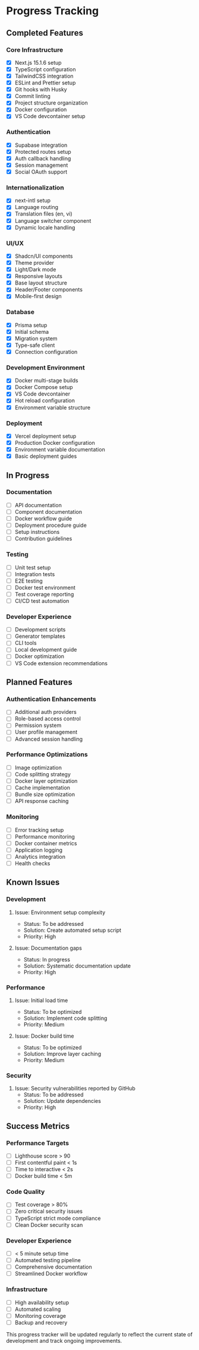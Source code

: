 # Progress Tracking

## Completed Features

### Core Infrastructure
- [x] Next.js 15.1.6 setup
- [x] TypeScript configuration
- [x] TailwindCSS integration
- [x] ESLint and Prettier setup
- [x] Git hooks with Husky
- [x] Commit linting
- [x] Project structure organization
- [x] Docker configuration
- [x] VS Code devcontainer setup

### Authentication
- [x] Supabase integration
- [x] Protected routes setup
- [x] Auth callback handling
- [x] Session management
- [x] Social OAuth support

### Internationalization
- [x] next-intl setup
- [x] Language routing
- [x] Translation files (en, vi)
- [x] Language switcher component
- [x] Dynamic locale handling

### UI/UX
- [x] Shadcn/UI components
- [x] Theme provider
- [x] Light/Dark mode
- [x] Responsive layouts
- [x] Base layout structure
- [x] Header/Footer components
- [x] Mobile-first design

### Database
- [x] Prisma setup
- [x] Initial schema
- [x] Migration system
- [x] Type-safe client
- [x] Connection configuration

### Development Environment
- [x] Docker multi-stage builds
- [x] Docker Compose setup
- [x] VS Code devcontainer
- [x] Hot reload configuration
- [x] Environment variable structure

### Deployment
- [x] Vercel deployment setup
- [x] Production Docker configuration
- [x] Environment variable documentation
- [x] Basic deployment guides

## In Progress

### Documentation
- [ ] API documentation
- [ ] Component documentation
- [ ] Docker workflow guide
- [ ] Deployment procedure guide
- [ ] Setup instructions
- [ ] Contribution guidelines

### Testing
- [ ] Unit test setup
- [ ] Integration tests
- [ ] E2E testing
- [ ] Docker test environment
- [ ] Test coverage reporting
- [ ] CI/CD test automation

### Developer Experience
- [ ] Development scripts
- [ ] Generator templates
- [ ] CLI tools
- [ ] Local development guide
- [ ] Docker optimization
- [ ] VS Code extension recommendations

## Planned Features

### Authentication Enhancements
- [ ] Additional auth providers
- [ ] Role-based access control
- [ ] Permission system
- [ ] User profile management
- [ ] Advanced session handling

### Performance Optimizations
- [ ] Image optimization
- [ ] Code splitting strategy
- [ ] Docker layer optimization
- [ ] Cache implementation
- [ ] Bundle size optimization
- [ ] API response caching

### Monitoring
- [ ] Error tracking setup
- [ ] Performance monitoring
- [ ] Docker container metrics
- [ ] Application logging
- [ ] Analytics integration
- [ ] Health checks

## Known Issues

### Development
1. Issue: Environment setup complexity
   - Status: To be addressed
   - Solution: Create automated setup script
   - Priority: High

2. Issue: Documentation gaps
   - Status: In progress
   - Solution: Systematic documentation update
   - Priority: High

### Performance
1. Issue: Initial load time
   - Status: To be optimized
   - Solution: Implement code splitting
   - Priority: Medium

2. Issue: Docker build time
   - Status: To be optimized
   - Solution: Improve layer caching
   - Priority: Medium

### Security
1. Issue: Security vulnerabilities reported by GitHub
   - Status: To be addressed
   - Solution: Update dependencies
   - Priority: High

## Success Metrics

### Performance Targets
- [ ] Lighthouse score > 90
- [ ] First contentful paint < 1s
- [ ] Time to interactive < 2s
- [ ] Docker build time < 5m

### Code Quality
- [ ] Test coverage > 80%
- [ ] Zero critical security issues
- [ ] TypeScript strict mode compliance
- [ ] Clean Docker security scan

### Developer Experience
- [ ] < 5 minute setup time
- [ ] Automated testing pipeline
- [ ] Comprehensive documentation
- [ ] Streamlined Docker workflow

### Infrastructure
- [ ] High availability setup
- [ ] Automated scaling
- [ ] Monitoring coverage
- [ ] Backup and recovery

This progress tracker will be updated regularly to reflect the current state of development and track ongoing improvements.